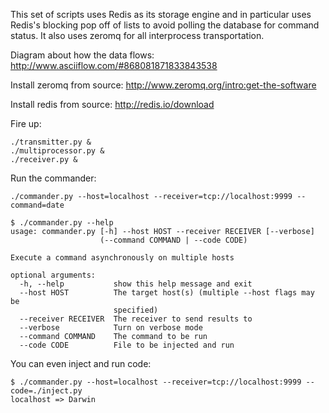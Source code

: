 This set of scripts uses Redis as its storage engine and in particular
uses Redis's blocking pop off of lists to avoid polling the database for command
status. It also uses zeromq for all interprocess transportation.

Diagram about how the data flows:
http://www.asciiflow.com/#868081871833843538

Install zeromq from source:
http://www.zeromq.org/intro:get-the-software

Install redis from source:
http://redis.io/download

Fire up:

```shell
./transmitter.py &
./multiprocessor.py &
./receiver.py &
```

Run the commander:

```shell
./commander.py --host=localhost --receiver=tcp://localhost:9999 --command=date
```
```shell
$ ./commander.py --help
usage: commander.py [-h] --host HOST --receiver RECEIVER [--verbose]
                    (--command COMMAND | --code CODE)

Execute a command asynchronously on multiple hosts

optional arguments:
  -h, --help           show this help message and exit
  --host HOST          The target host(s) (multiple --host flags may be
                       specified)
  --receiver RECEIVER  The receiver to send results to
  --verbose            Turn on verbose mode
  --command COMMAND    The command to be run
  --code CODE          File to be injected and run
```

You can even inject and run code:

```shell
$ ./commander.py --host=localhost --receiver=tcp://localhost:9999 --code=./inject.py
localhost => Darwin
```
